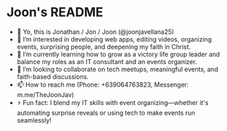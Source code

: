 # Joon's README
- 👋 Yo, this is Jonathan / Jon / Joon (@joonjavellana25)
- 👀 I’m interested in developing web apps, editing videos, organizing events, surprising people, and deepening my faith in Christ.
- 🌱 I’m currently learning how to grow as a victory life group leader and balance my roles as an IT consultant and an events organizer.
- 💞️ I’m looking to collaborate on tech meetups, meaningful events, and faith-based discussions.
- 📫 How to reach me (Phone: +639064763823, Messenger: m.me/TheJoonJav)
- ⚡ Fun fact: I blend my IT skills with event organizing—whether it's automating surprise reveals or using tech to make events run seamlessly!

<!---
joonjavellana25/joonjavellana25 is a ✨ special ✨ repository because its `README.md` (this file) appears on your GitHub profile.
You can click the Preview link to take a look at your changes.
--->
